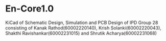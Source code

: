 # En-Core1.0
KiCad of Schematic Design, Simulation and PCB Design of IPD Group 28 consisting of Kanak Rathod(60002220140), Krish Solanki(60002220043), Shakthi Ravishankar(60002231015) and Shrutik Acharya(60002231068)
